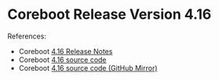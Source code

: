 # Coreboot Release Version 4.16

References:
- Coreboot [4.16 Release Notes](https://doc.coreboot.org/releases/coreboot-4.16-relnotes.html)
- Coreboot [4.16 source code](https://review.coreboot.org/plugins/gitiles/coreboot/+/refs/tags/4.16)
- Coreboot [4.16 source code (GitHub Mirror)](https://github.com/coreboot/coreboot/tree/4.16)
